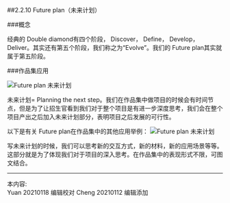 
##2.2.10 Future plan（未来计划）

###概念

经典的 Double diamond有四个阶段， Discover， Define， Develop， Deliver。其实还有第五个阶段，我们称之为“Evolve”。我们的 Future plan其实就属于第五阶段。


###作品集应用

![ Future plan 未来计划](http://kitpic.makebi.net/2021/ard_15.jpg)

未来计划= Planning the next step。我们在作品集中做项目的时候会有时间节点，但是为了让招生官看到我们对于整个项目是有进一步深度思考，我们会在整个项目产出之后加入未来计划部分，表明项目之后发展的可行性。

以下是有关 Future plan在作品集中的其他应用举例：
![ Future plan 未来计划](http://kitpic.makebi.net/2021/ard_16.jpg)

写未来计划的时候，我们可以思考新的交互方式，新的材料，新的应用场景等等。这部分就是为了体现我们对于项目的深入思考。在作品集中的表现形式不限，可图文结合。

---
本内容:  
Yuan 20210118 编辑校对
Cheng 20210112 编辑添加
